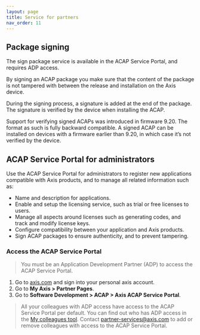 ```yaml
---
layout: page
title: Service for partners
nav_order: 11
---
```


## Package signing
The sign package service is available in the ACAP Service Portal, and requires ADP access.

By signing an ACAP package you make sure that the content of the package is not tampered with between the release and installation on the Axis device.

During the signing process, a signature is added at the end of the package. The signature is verified by the device when installing the ACAP.

Support for verifying signed ACAPs was introduced in firmware 9.20. The format as such is fully backward compatible. A signed ACAP can be installed on devices with a firmware earlier than 9.20, in which case it’s not verified by the device.

## ACAP Service Portal for administrators
Use the ACAP Service Portal for administrators to register new applications compatible with Axis products, and to manage all related information such as:

- Name and description for applications.
- Enable and setup the licensing service, such as trial or free licenses to users.
- Manage all aspects around licenses such as generating codes, and track and modify license keys.
- Configure compatibility between your application and Axis products.
- Sign ACAP packages to ensure authenticity, and to prevent tampering.

### Access the ACAP Service Portal
> You must be an Application Development Partner (ADP) to access the ACAP Service Portal.

1. Go to [axis.com](https://www.axis.com/) and sign into your personal axis account.
2. Go to **My Axis > Partner Pages**.
3. Go to **Software Development > ACAP > Axis ACAP Service Portal**.

> All your colleagues with ADP access have access to the ACAP Service Portal per default. You can find out who has ADP access in the [My colleagues tool](https://www.axis.com/partner_pages/colleagues.php). Contact [partner-services@axis.com](partner-services@axis.com) to add or remove colleagues with access to the ACAP Service Portal.
